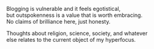 
Blogging is vulnerable and it feels egotistical, <br>
but outspokenness is a value that is worth embracing.  <br>
No claims of brilliance here, just honesty.   <br>

Thoughts about religion, science, society, and whatever  <br>
else relates to the current object of my hyperfocus. 

<br>
<br>
<br>


